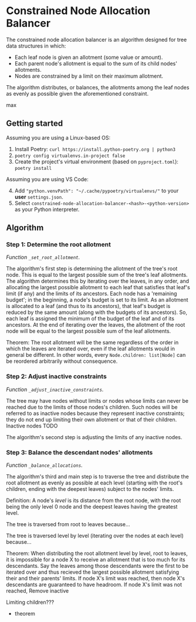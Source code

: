 # Constrained Node Allocation Balancer

The constrained node allocation balancer is an algorithm designed for tree data structures in which:

- Each leaf node is given an allotment (some value or amount).
- Each parent node's allotment is equal to the sum of its child nodes' allotments.
- Nodes are constrained by a limit on their maximum allotment.

The algorithm distributes, or balances, the allotments among the leaf nodes as evenly as possible given the aforementioned constraint.

max

## Getting started

Assuming you are using a Linux-based OS:

1. Install Poetry: `curl https://install.python-poetry.org | python3`
2. `poetry config virtualenvs.in-project false`
3. Create the project's virtual environment (based on `pyproject.toml`): `poetry install`

Assuming you are using VS Code:

4. Add `"python.venvPath": "~/.cache/pypoetry/virtualenvs/"` to your **user** `settings.json`.
5. Select `constrained-node-allocation-balancer-<hash>-<python-version>` as your Python interpreter.

## Algorithm

### Step 1: Determine the root allotment

*Function `_set_root_allotment`.*

The algorithm's first step is determining the allotment of the tree's root node. This is equal to the largest possible sum of the tree's leaf allotments. The algorithm determines this by iterating over the leaves, in any order, and allocating the largest possible allotment to each leaf that satisfies that leaf's limit (if any) and the limits of its ancestors. Each node has a 'remaining budget'; in the beginning, a node's budget is set to its limit. As an allotment is allocated to a leaf (and thus to its ancestors), that leaf's budget is reduced by the same amount (along with the budgets of its ancestors). So, each leaf is assigned the minimum of the budget of the leaf and of its ancestors. At the end of iterating over the leaves, the allotment of the root node will be equal to the largest possible sum of the leaf allotments.

Theorem: The root allotment will be the same regardless of the order in which the leaves are iterated over, even if the leaf allotments would in general be different. In other words, every `Node.children: list[Node]` can be reordered arbitrarily without consequence.

### Step 2: Adjust inactive constraints

*Function `_adjust_inactive_constraints`.*

The tree may have nodes without limits or nodes whose limits can never be reached due to the limits of those nodes's children. Such nodes will be referred to as inactive nodes because they represent inactive constraints; they do not end up limiting their own allotment or that of their children. Inactive nodes TODO

The algorithm's second step is adjusting the limits of any inactive nodes.

### Step 3: Balance the descendant nodes' allotments

*Function `_balance_allocations`.*

The algorithm's third and main step is to traverse the tree and distribute the root allotment as evenly as possible at each level (starting with the root's children, ending with the deepest leaves) subject to the nodes' limits.

Definition: A node's *level* is its distance from the root node, with the root being the only level 0 node and the deepest leaves having the greatest level.

The tree is traversed from root to leaves because...

The tree is traversed level by level (iterating over the nodes at each level) because...

Theorem: When distributing the root allotment level by level, root to leaves, it is impossible for a node X to receive an allotment that is too much for its descendants. Say the leaves among those descendants were the first to be iterated over and thus recieved the largest possible allotment satisfying their and their parents' limits. If node X's limit was reached, then node X's descendants are guaranteed to have headroom. If node X's limit was not reached,
Remove inactive

Limiting children???
- theorem

